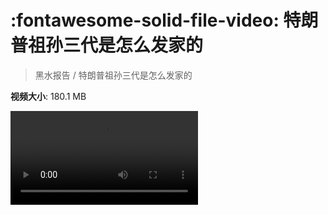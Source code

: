 # :fontawesome-solid-file-video: 特朗普祖孙三代是怎么发家的

> 黑水报告 / 特朗普祖孙三代是怎么发家的

**视频大小**: 180.1 MB

<div class="video"><video src="https://file.hsyhx.top/archive/黑水报告/特朗普祖孙三代是怎么发家的.mp4" controls preload>🤔 您的浏览器不支持 video 标签</video></div>